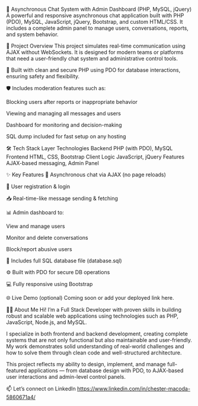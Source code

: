 💬 Asynchronous Chat System with Admin Dashboard (PHP, MySQL, jQuery)
A powerful and responsive asynchronous chat application built with PHP (PDO), MySQL, JavaScript, jQuery, Bootstrap, and custom HTML/CSS.
It includes a complete admin panel to manage users, conversations, reports, and system behavior.

🚀 Project Overview
This project simulates real-time communication using AJAX without WebSockets. It is designed for modern teams or platforms that need a user-friendly chat system and administrative control tools.

🔧 Built with clean and secure PHP using PDO for database interactions, ensuring safety and flexibility.

🛡️ Includes moderation features such as:

Blocking users after reports or inappropriate behavior

Viewing and managing all messages and users

Dashboard for monitoring and decision-making

SQL dump included for fast setup on any hosting

🛠️ Tech Stack
Layer	Technologies
Backend	PHP (with PDO), MySQL
Frontend	HTML, CSS, Bootstrap
Client Logic	JavaScript, jQuery
Features	AJAX-based messaging, Admin Panel



✨ Key Features
🔄 Asynchronous chat via AJAX (no page reloads)

🔐 User registration & login

📥 Real-time-like message sending & fetching

📊 Admin dashboard to:

View and manage users

Monitor and delete conversations

Block/report abusive users

📁 Includes full SQL database file (database.sql)

⚙️ Built with PDO for secure DB operations

💻 Fully responsive using Bootstrap

🌐 Live Demo (optional)
Coming soon or add your deployed link here.

👨‍💻 About Me
Hi! I’m a Full Stack Developer with proven skills in building robust and scalable web applications using technologies such as PHP, JavaScript, Node.js, and MySQL.

I specialize in both frontend and backend development, creating complete systems that are not only functional but also maintainable and user-friendly. My work demonstrates solid understanding of real-world challenges and how to solve them through clean code and well-structured architecture.

This project reflects my ability to design, implement, and manage full-featured applications — from database design with PDO, to AJAX-based user interactions and admin-level control panels.

📫 Let’s connect on LinkedIn 
https://www.linkedin.com/in/chester-macoda-5860671a4/
 
